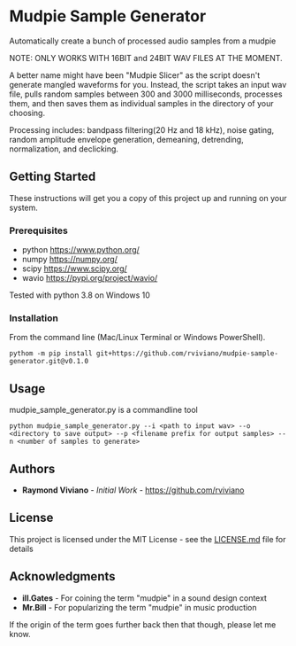 # Mudpie Sample Generator
 Automatically create a bunch of processed audio samples from a mudpie 

 NOTE: ONLY WORKS WITH 16BIT and 24BIT WAV FILES AT THE MOMENT.

 A better name might have been "Mudpie Slicer" as the script doesn't generate mangled waveforms for you. Instead, the script takes an input wav file, pulls random samples between 300 and 3000 milliseconds, processes them, and then saves them as individual samples in the directory of your choosing. 

 Processing includes: bandpass filtering(20 Hz and 18 kHz), noise gating, random amplitude envelope generation, demeaning, detrending, normalization, and declicking.

## Getting Started
 These instructions will get you a copy of this project up and running on your system.

 ### Prerequisites 
 * python https://www.python.org/
 * numpy  https://numpy.org/
 * scipy  https://www.scipy.org/
 * wavio  https://pypi.org/project/wavio/

 Tested with python 3.8 on Windows 10

 ### Installation 
 From the command line (Mac/Linux Terminal or Windows PowerShell).
 
 ```
 pythom -m pip install git+https://github.com/rviviano/mudpie-sample-generator.git@v0.1.0
 ```
 
## Usage
 mudpie_sample_generator.py is a commandline tool

 ```
 python mudpie_sample_generator.py --i <path to input wav> --o <directory to save output> --p <filename prefix for output samples> --n <number of samples to generate>
 ```

## Authors
 * **Raymond Viviano** - *Initial Work* - https://github.com/rviviano

## License
 This project is licensed under the MIT License - see the [LICENSE.md](LICENSE.md) file for details

## Acknowledgments
 * **ill.Gates** - For coining the term "mudpie" in a sound design context
 * **Mr.Bill** - For popularizing the term "mudpie" in music production

 If the origin of the term goes further back then that though, please let me know. 

